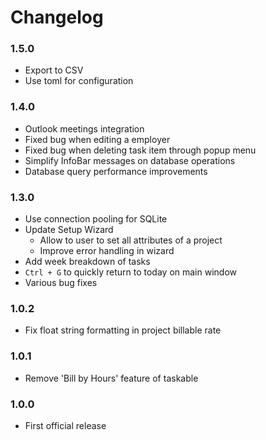 # Changelog

### 1.5.0
- Export to CSV
- Use toml for configuration

### 1.4.0
- Outlook meetings integration
- Fixed bug when editing a employer
- Fixed bug when deleting task item through popup menu
- Simplify InfoBar messages on database operations
- Database query performance improvements

### 1.3.0
- Use connection pooling for SQLite
- Update Setup Wizard
    - Allow to user to set all attributes of a project
    - Improve error handling in wizard
- Add week breakdown of tasks
- `Ctrl + G` to quickly return to today on main window
- Various bug fixes

### 1.0.2
- Fix float string formatting in project billable rate

### 1.0.1
- Remove 'Bill by Hours' feature of taskable

### 1.0.0
- First official release
